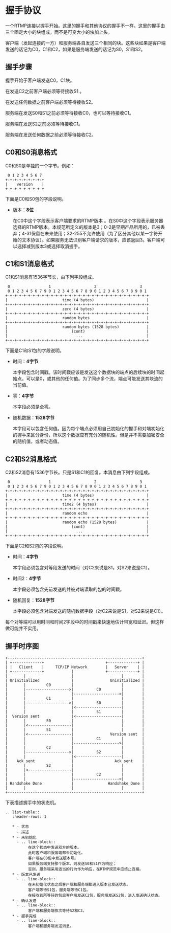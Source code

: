 # 握手协议

一个RTMP连接以握手开始。这里的握手和其他协议的握手不一样。这里的握手由三个固定大小的块组成，而不是可变大小的块加上头。
客户端（发起连接的一方）和服务端各自发送三个相同的块。这些块如果是客户端发送的话记为C0，C1和C2，如果是服务端发送的话记为S0，S1和S2。
## 握手步骤握手开始于客户端发送C0，C1块。在发送C2之前客户端必须等待接收S1 。在发送任何数据之前客户端必须等待接收S2。

服务端在发送S0和S1之前必须等待接收C0，也可以等待接收C1。服务端在发送S2之前必须等待接收C1。服务端在发送任何数据之前必须等待接收C2。


## C0和S0消息格式 

C0和S0是单独的一个字节。例如：

```
 0 1 2 3 4 5 6 7
+-+-+-+-+-+-+-+-+
|    version    |
+-+-+-+-+-+-+-+-+
```

下面是C0和S0包的字段说明。
* 版本：**8位**
    在C0中这个字段表示客户端要求的RTMP版本 。在S0中这个字段表示服务器选择的RTMP版本。本规范所定义的版本是3；0-2是早期产品所用的，已被丢弃；4-31保留在未来使用；32-255不允许使用（为了区分其他以某一字符开始的文本协议）。如果服务无法识别客户端请求的版本，应该返回3。客户端可以选择减到版本3或选择取消握手。
    
## C1和S1消息格式 C1和S1消息有1536字节长，由下列字段组成。
```
 0                 1                   2                   3
 0 1 2 3 4 5 6 7 9 0 1 2 3 4 5 6 7 8 9 0 1 2 3 4 5 6 7 8 9 0 1
+-+-+-+-+-+-+-+-+-+-+-+-+-+-+-+-+-+-+-+-+-+-+-+-+-+-+-+-+-+-+-+
|                        time (4 bytes)                       |
+-+-+-+-+-+-+-+-+-+-+-+-+-+-+-+-+-+-+-+-+-+-+-+-+-+-+-+-+-+-+-+
|                        zero (4 bytes)                       |
+-+-+-+-+-+-+-+-+-+-+-+-+-+-+-+-+-+-+-+-+-+-+-+-+-+-+-+-+-+-+-+
|                        random bytes                         |
+-+-+-+-+-+-+-+-+-+-+-+-+-+-+-+-+-+-+-+-+-+-+-+-+-+-+-+-+-+-+-+
|                        random bytes (1528 bytes)            |
|                            (cont)                           |
|                              ...                            |
+-+-+-+-+-+-+-+-+-+-+-+-+-+-+-+-+-+-+-+-+-+-+-+-+-+-+-+-+-+-+-+
```

下面是C1和S1包的字段说明。

* 时间：**4字节**
    本字段包含时间戳。该时间戳应该是发送这个数据块的端点的后续块的时间起始点。可以是0，或其他的任何值。为了同步多个流，端点可能发送其块流的当前值。
    * 零：**4字节**
    本字段必须是全零。
    * 随机数据：**1528字节**
    本字段可以包含任何值。因为每个端点必须用自己初始化的握手和对端初始化的握手来区分身份，所以这个数据应有充分的随机性。但是并不需要加密安全的随机值，或者动态值。

## C2和S2消息格式

C2和S2消息有1536字节长。只是S1和C1的回复。本消息由下列字段组成。```
 0                 1                   2                   3
 0 1 2 3 4 5 6 7 9 0 1 2 3 4 5 6 7 8 9 0 1 2 3 4 5 6 7 8 9 0 1
+-+-+-+-+-+-+-+-+-+-+-+-+-+-+-+-+-+-+-+-+-+-+-+-+-+-+-+-+-+-+-+
|                        time (4 bytes)                       |
+-+-+-+-+-+-+-+-+-+-+-+-+-+-+-+-+-+-+-+-+-+-+-+-+-+-+-+-+-+-+-+
|                        time2 (4 bytes)                      |
+-+-+-+-+-+-+-+-+-+-+-+-+-+-+-+-+-+-+-+-+-+-+-+-+-+-+-+-+-+-+-+
|                        random echo                          |
+-+-+-+-+-+-+-+-+-+-+-+-+-+-+-+-+-+-+-+-+-+-+-+-+-+-+-+-+-+-+-+
|                        random echo (1528 bytes)             |
|                            (cont)                           |
|                              ...                            |
+-+-+-+-+-+-+-+-+-+-+-+-+-+-+-+-+-+-+-+-+-+-+-+-+-+-+-+-+-+-+-+
```

下面是C2和S2包的字段说明。

* 时间：**4字节**
    本字段必须包含对等段发送的时间（对C2来说是S1，对S2来说是C1）。
    * 时间2：**4字节**
    本字段必须包含先前发送的并被对端读取的包的时间戳。
    * 随机回复：**1528字节**
    本字段必须包含对端发送的随机数据字段（对C2来说是S1，对S2来说是C1）。每个对等端可以用时间和时间2字段中的时间戳来快速地估计带宽和延迟。但这样做可能并不实用。

## 握手时序图

```
+-----------------------------------------------------------+ 
| +-------------+                           +-------------+ | 
| |   Client    |     TCP/IP Network        |   Server    | | 
| +-------------+            |              +-------------+ | 
|       |                    |                     |        | 
| Uninitialized              |                Uninitialized | 
|       |         C0         |                     |        | 
|       |------------------->|          C0         |        | 
|       |                    |-------------------->|        | 
|       |         C1         |                     |        | 
|       |------------------->|          S0         |        | 
|       |                    |<--------------------|        | 
|       |                    |          S1         |        | 
|  Version sent              |<--------------------|        | 
|       |         S0         |                     |        | 
|       |<-------------------|                     |        | 
|       |         S1         |                     |        | 
|       |<-------------------|                Version sent  | 
|       |                    |          C1         |        | 
|       |                    |-------------------->|        | 
|       |         C2         |                     |        | 
|       |------------------->|          S2         |        | 
|       |                    |<--------------------|        | 
|    Ack sent                |                  Ack sent    | 
|       |         S2         |                     |        | 
|       |<-------------------|                     |        | 
|       |                    |          C2         |        | 
|       |                    |-------------------->|        | 
| Handshake Done             |               Handshake Done |
|       |                    |                     |        |
+-----------------------------------------------------------+
```

下表描述握手中的状态机。

```eval_rst
.. list-table::
   :header-rows: 1

   * - 状态
     - 描述
   * - 未初始化
     - .. line-block::
          在这个状态中发送双方的版本。
          此时客户端和服务端都未初始化。
          客户端在C0包中发送版本号。
          如果服务端支持那个版本，则发送S0和S1作为响应；
          否则，服务端采用适当的行为作为响应，在RTMP规范中应终止连接。
   * - 版本已发送
     - .. line-block::
          在未初始化状态之后客户端和服务端都进入版本已发送状态。
          客户端等待S1包，服务端等待C1包。
          在接收到所等待的包后客户端发送C2包，服务端发送S2包，进入发送确认状态。
   * - 确认发送
     - .. line-block::
          客户端和服务端依次等待S2和C2。
   * - 握手完成
     - .. line-block::
          客户端和服务端发送消息。
```
